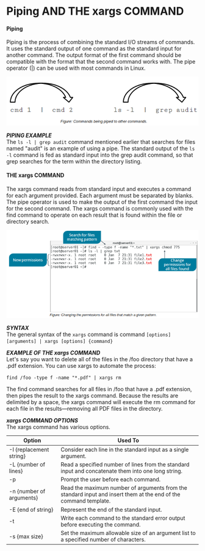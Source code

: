 # Piping AND THE xargs COMMAND

#### Piping

Piping is the process of combining the standard I/O streams of commands. It uses the standard output of one command as the standard input for another command. The output format of the first command should be compatible with the format that the second command works with. The pipe operator (|) can be used with most commands in Linux.

![](./img/piping.png)

**_PIPING EXAMPLE_**  
The `ls -l | grep audit` command mentioned earlier that searches for files named "audit" is an example of using a pipe. The standard output of the `ls -l` command is fed as standard input into the grep audit command, so that grep searches for the term within the directory listing.

#### THE xargs COMMAND

The xargs command reads from standard input and executes a command for each argument provided. Each argument must be separated by blanks. The pipe operator is used to make the output of the first command the input for the second command. The xargs command is commonly used with the find command to operate on each result that is found within the file or directory search.

![](./img/xargs.png)

**_SYNTAX_**  
The general syntax of the `xargs` command is command `[options] [arguments] | xargs [options] {command}`

**_EXAMPLE OF THE xargs COMMAND_**  
Let's say you want to delete all of the files in the /foo directory that have a .pdf extension. You can use xargs to automate the process:

```Shell
find /foo -type f -name "*.pdf" | xargs rm
``` 

The find command searches for all files in /foo that have a .pdf extension, then pipes the result to the xargs command. Because the results are delimited by a space, the xargs command will execute the rm command for each file in the results—removing all PDF files in the directory.

**_xargs COMMAND OPTIONS_**  
The xargs command has various options.

Option | Used To
------ | ------
\-I {replacement string} | Consider each line in the standard input as a single argument.
\-L {number of lines} | Read a specified number of lines from the standard input and concatenate them into one long string.
\-p | Prompt the user before each command.
\-n {number of arguments} | Read the maximum number of arguments from the standard input and insert them at the end of the command template.
\-E {end of string} | Represent the end of the standard input.
\-t | Write each command to the standard error output before executing the command.
\-s {max size} | Set the maximum allowable size of an argument list to a specified number of characters.